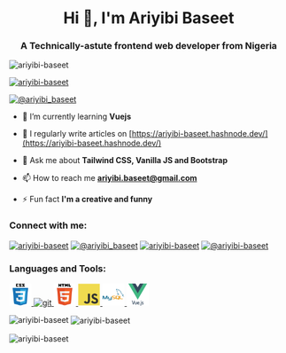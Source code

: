 <h1 align="center">Hi 👋, I'm Ariyibi Baseet</h1>
<h3 align="center">A Technically-astute frontend web developer from Nigeria</h3>

<p align="left"> <img src="https://komarev.com/ghpvc/?username=ariyibi-baseet&label=Profile%20views&color=0e75b6&style=flat" alt="ariyibi-baseet" /> </p>

<p align="left"> <a href="https://github.com/ryo-ma/github-profile-trophy"><img src="https://github-profile-trophy.vercel.app/?username=ariyibi-baseet" alt="ariyibi-baseet" /></a> </p>

<p align="left"> <a href="https://twitter.com/@ariyibi_baseet" target="blank"><img src="https://img.shields.io/twitter/follow/@ariyibi_baseet?logo=twitter&style=for-the-badge" alt="@ariyibi_baseet" /></a> </p>

- 🌱 I’m currently learning **Vuejs**

- 📝 I regularly write articles on [https://ariyibi-baseet.hashnode.dev/](https://ariyibi-baseet.hashnode.dev/)

- 💬 Ask me about **Tailwind CSS, Vanilla JS and Bootstrap**

- 📫 How to reach me **ariyibi.baseet@gmail.com**

- ⚡ Fun fact **I'm a creative and funny**

<h3 align="left">Connect with me:</h3>
<p align="left">
<a href="https://codepen.io/ariyibi-baseet" target="blank"><img align="center" src="https://raw.githubusercontent.com/rahuldkjain/github-profile-readme-generator/master/src/images/icons/Social/codepen.svg" alt="ariyibi-baseet" height="30" width="40" /></a>
<a href="https://twitter.com/@ariyibi_baseet" target="blank"><img align="center" src="https://raw.githubusercontent.com/rahuldkjain/github-profile-readme-generator/master/src/images/icons/Social/twitter.svg" alt="@ariyibi_baseet" height="30" width="40" /></a>
<a href="https://linkedin.com/in/ariyibi-baseet" target="blank"><img align="center" src="https://raw.githubusercontent.com/rahuldkjain/github-profile-readme-generator/master/src/images/icons/Social/linked-in-alt.svg" alt="ariyibi-baseet" height="30" width="40" /></a>
<a href="https://hashnode.com/@ariyibi-baseet" target="blank"><img align="center" src="https://raw.githubusercontent.com/rahuldkjain/github-profile-readme-generator/master/src/images/icons/Social/hashnode.svg" alt="@ariyibi-baseet" height="30" width="40" /></a>
</p>

<h3 align="left">Languages and Tools:</h3>
<p align="left"> <a href="https://www.w3schools.com/css/" target="_blank" rel="noreferrer"> <img src="https://raw.githubusercontent.com/devicons/devicon/master/icons/css3/css3-original-wordmark.svg" alt="css3" width="40" height="40"/> </a> <a href="https://git-scm.com/" target="_blank" rel="noreferrer"> <img src="https://www.vectorlogo.zone/logos/git-scm/git-scm-icon.svg" alt="git" width="40" height="40"/> </a> <a href="https://www.w3.org/html/" target="_blank" rel="noreferrer"> <img src="https://raw.githubusercontent.com/devicons/devicon/master/icons/html5/html5-original-wordmark.svg" alt="html5" width="40" height="40"/> </a> <a href="https://developer.mozilla.org/en-US/docs/Web/JavaScript" target="_blank" rel="noreferrer"> <img src="https://raw.githubusercontent.com/devicons/devicon/master/icons/javascript/javascript-original.svg" alt="javascript" width="40" height="40"/> </a> <a href="https://www.mysql.com/" target="_blank" rel="noreferrer"> <img src="https://raw.githubusercontent.com/devicons/devicon/master/icons/mysql/mysql-original-wordmark.svg" alt="mysql" width="40" height="40"/> </a> <a href="https://vuejs.org/" target="_blank" rel="noreferrer"> <img src="https://raw.githubusercontent.com/devicons/devicon/master/icons/vuejs/vuejs-original-wordmark.svg" alt="vuejs" width="40" height="40"/> </a> </p>

<p><img align="left" src="https://github-readme-stats.vercel.app/api/top-langs?username=ariyibi-baseet&show_icons=true&locale=en&layout=compact" alt="ariyibi-baseet" /></p>

<p>&nbsp;<img align="center" src="https://github-readme-stats.vercel.app/api?username=ariyibi-baseet&show_icons=true&locale=en" alt="ariyibi-baseet" /></p>

<p><img align="center" src="https://github-readme-streak-stats.herokuapp.com/?user=ariyibi-baseet&" alt="ariyibi-baseet" /></p>
